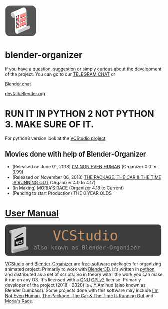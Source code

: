 ![BLENDER-ORGANIZER](py_data/icon.png)


# blender-organizer

If you have a question, suggestion or simply curious about the development of the project. You can go to our [TELEGRAM CHAT](https://t.me/blenderorganizer) or

[Blender.chat](https://blender.chat/channel/blenderorganizer_vcstudio)

[devtalk.Blender.org](https://devtalk.blender.org/t/blender-organizer-vcstudio-organization-of-the-projects)

# RUN IT IN PYTHON 2 NOT PYTHON 3. MAKE SURE OF IT.
For python3 version look at the [VCStudio project](https://github.com/JYamihud/VCStudio)

  
  ## Movies done with help of Blender-Organizer
  * (Released on June 01, 2018) [I'M NON EVEN HUMAN](https://open.lbry.com/@VCS:7/Imnotevenhumanshortfilm:3?r=HnvEmZbrkAHCcWf7PDVzShfp4xafcBMW) (Organizer 0.0 to 3.99)
  * (Released on November 06, 2018) [THE PACKAGE, THE CAR & THE TIME IS RUNNING OUT](https://open.lbry.com/@VCS:7/ThePackageTheCarAndTheTimeIsRunningOut:3?r=HnvEmZbrkAHCcWf7PDVzShfp4xafcBMW) (Organizer 4.0 to 4.17)
  * (In Making) [MORIA'S RACE](https://t.me/moriasrace) (Organizer 4.18 to Current)
  * (Pending to start Production) THE 8 YEAR OLDS
  
  
  
# [User Manual](https://github.com/JYamihud/blender-organizer/wiki/Help-For-Users!)


![](https://raw.githubusercontent.com/JYamihud/updates-manager/master/vcstudio/vcstudio_banner.png)

[VCStudio](https://github.com/JYamihud/VCStudio) and [Blender-Organizer](https://github.com/JYamihud/blender-organizer) are [free-software](https://www.fsf.org/) packages for organizing animated project. Primarily to work with [Blender3D](https://www.blender.org/). It's written in [python](https://www.python.org/) and distributed as a set of scripts. So in theory with little work you can make it run on any OS. It's licensed with a [GNU](https://www.gnu.org/) [GPLv2](https://www.gnu.org/licenses/licenses.html#GPL) license. Primarily developer of the project (2018 - 2020) is J.Y.Amihud (also known as Blender Dumbass). Some projects done with this software may include [I'm Not Even Human](https://open.lbry.com/@VCS:7/Imnotevenhumanshortfilm:3?r=GLhXoQ3zcpvm6rzd9Z6dAyasTpmk1FUY), [The Package, The Car & The Time Is Running Out](https://open.lbry.com/@VCS:7/ThePackageTheCarAndTheTimeIsRunningOut:3?r=GLhXoQ3zcpvm6rzd9Z6dAyasTpmk1FUY) and [Moria's Race](https://t.me/moriasrace).
